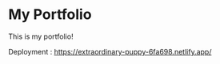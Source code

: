 # My Portfolio

This is my portfolio!

Deployment : https://extraordinary-puppy-6fa698.netlify.app/
